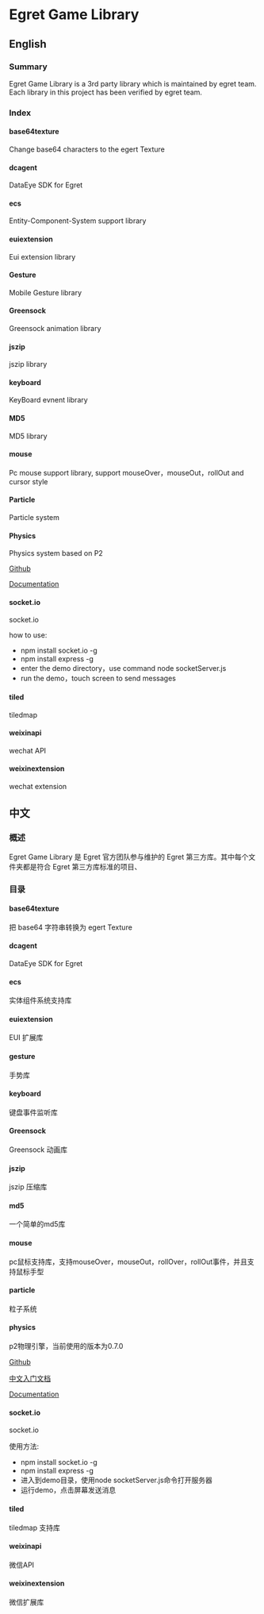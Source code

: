 Egret Game Library
==================

## English

### Summary
Egret Game Library is a 3rd party library which is maintained by egret team. Each library in this project has been verified by egret team.


### Index

#### base64texture
Change base64 characters to the egert Texture

#### dcagent
DataEye SDK for Egret

#### ecs
Entity-Component-System support library

#### euiextension
Eui extension library

#### Gesture
Mobile Gesture library

#### Greensock
Greensock animation library

#### jszip
jszip library

#### keyboard
KeyBoard evnent library

#### MD5
MD5 library

#### mouse
Pc mouse support library, support mouseOver，mouseOut，rollOut and cursor style

#### Particle
Particle system

#### Physics
Physics system based on P2

[Github](https://github.com/schteppe/p2.js)

[Documentation](http://schteppe.github.io/p2.js/docs/classes/FrictionEquation.html)

#### socket.io
socket.io

how to use:

* npm install socket.io -g
* npm install express -g
* enter the demo directory，use command node socketServer.js
* run the demo，touch screen to send messages

#### tiled
tiledmap

#### weixinapi
wechat API

#### weixinextension
wechat extension





## 中文

### 概述
Egret Game Library 是 Egret 官方团队参与维护的 Egret 第三方库。其中每个文件夹都是符合 Egret 第三方库标准的项目、


### 目录

#### base64texture
把 base64 字符串转换为 egert Texture

#### dcagent
DataEye SDK for Egret

#### ecs 
实体组件系统支持库

#### euiextension
EUI 扩展库

#### gesture
手势库

#### keyboard
键盘事件监听库

#### Greensock
Greensock 动画库

#### jszip
jszip 压缩库

#### md5
一个简单的md5库

#### mouse
pc鼠标支持库，支持mouseOver，mouseOut，rollOver，rollOut事件，并且支持鼠标手型

#### particle
粒子系统

#### physics
p2物理引擎，当前使用的版本为0.7.0

[Github](https://github.com/schteppe/p2.js)

[中文入门文档](https://github.com/schteppe/p2.js/wiki/Chinese-wiki-%E4%B8%AD%E6%96%87%E7%BB%B4%E5%9F%BA)

[Documentation](http://schteppe.github.io/p2.js/docs/classes/FrictionEquation.html)

#### socket.io
socket.io

使用方法:

* npm install socket.io -g
* npm install express -g
* 进入到demo目录，使用node socketServer.js命令打开服务器
* 运行demo，点击屏幕发送消息

#### tiled
tiledmap 支持库

#### weixinapi
微信API

#### weixinextension
微信扩展库



